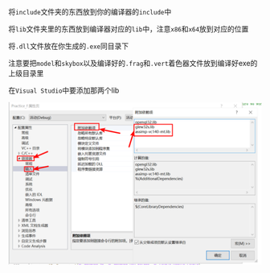 将`include`文件夹的东西放到你的编译器的`include`中

将`lib`文件夹里的东西放到编译器对应的`lib`中，注意`x86`和`x64`放到对应的位置

将`.dll`文件放在你生成的`.exe`同目录下

注意要把`model`和`skybox`以及编译好的`.frag`和`.vert`着色器文件放到编译好exe的上级目录里

在`Visual Studio`中要添加那两个lib

![image-20230609214840965](环境配置.assets/image-20230609214840965.png)